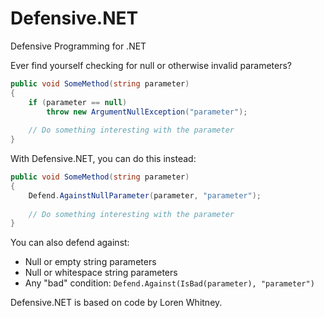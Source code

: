 Defensive.NET
===============

Defensive Programming for .NET

Ever find yourself checking for null or otherwise invalid parameters?

```csharp
public void SomeMethod(string parameter)
{
    if (parameter == null)
        throw new ArgumentNullException("parameter");
        
    // Do something interesting with the parameter
}
```

With Defensive.NET, you can do this instead:

```csharp
public void SomeMethod(string parameter)
{
    Defend.AgainstNullParameter(parameter, "parameter");
    
    // Do something interesting with the parameter
}
```

You can also defend against:

* Null or empty string parameters
* Null or whitespace string parameters
* Any "bad" condition: `Defend.Against(IsBad(parameter), "parameter")`

Defensive.NET is based on code by Loren Whitney.
